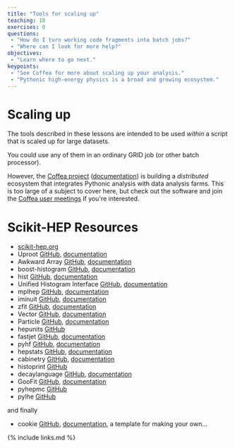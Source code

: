 ```yaml
---
title: "Tools for scaling up"
teaching: 10
exercises: 0
questions:
 - "How do I turn working code fragments into batch jobs?"
 - "Where can I look for more help?"
objectives:
 - "Learn where to go next."
keypoints:
 - "See Coffea for more about scaling up your analysis."
 - "Pythonic high-energy physics is a broad and growing ecosystem."
---
```


# Scaling up

The tools described in these lessons are intended to be used *within* a script that is scaled up for large datasets.

You could use any of them in an ordinary GRID job (or other batch processor).

However, the [Coffea project](https://github.com/CoffeaTeam) ([documentation](https://coffeateam.github.io/coffea/)) is building a *distributed* ecosystem that integrates Pythonic analysis with data analysis farms. This is too large of a subject to cover here, but check out the software and join the [Coffea user meetings](https://indico.cern.ch/category/11674/) if you're interested.

# Scikit-HEP Resources

- [scikit-hep.org](https://scikit-hep.org)
- Uproot [GitHub](https://github.com/scikit-hep/uproot4), [documentation](https://uproot.readthedocs.io)
- Awkward Array [GitHub](https://github.com/scikit-hep/awkward-1.0), [documentation](https://awkward-array.org)
- boost-histogram [GitHub](https://github.com/scikit-hep/boost-histogram), [documentation](https://boost-histogram.readthedocs.io)
- hist [GitHub](https://github.com/scikit-hep/hist), [documentation](https://hist.readthedocs.io)
- Unified Histogram Interface [GitHub](https://github.com/scikit-hep/uhi), [documentation](https://uhi.readthedocs.io)
- mplhep [GitHub](https://github.com/scikit-hep/mplhep), [documentation](https://mplhep.readthedocs.io)
- iminuit [GitHub](https://github.com/scikit-hep/iminuit), [documentation](https://iminuit.readthedocs.io)
- zfit [GitHub](https://github.com/zfit/zfit), [documentation](https://zfit.readthedocs.io)
- Vector [GitHub](https://github.com/scikit-hep/vector), [documentation](https://vector.readthedocs.io)
- Particle [GitHub](https://github.com/scikit-hep/particle), [documentation](https://github.com/scikit-hep/particle/blob/master/notebooks/ParticleDemo.ipynb)
- hepunits [GitHub](https://github.com/scikit-hep/hepunits)
- fastjet [GitHub](https://github.com/scikit-hep/fastjet), [documentation](https://fastjet.readthedocs.io)
- pyhf [GitHub](https://github.com/scikit-hep/pyhf), [documentation](https://pyhf.readthedocs.io)
- hepstats [GitHub](https://github.com/scikit-hep/hepstats), [documentation](https://scikit-hep.org/hepstats)
- cabinetry [GitHub](https://github.com/scikit-hep/cabinetry), [documentation](https://iris-hep.org/projects/cabinetry.html)
- histoprint [GitHub](https://github.com/scikit-hep/histoprint)
- decaylanguage [GitHub](https://github.com/scikit-hep/decaylanguage), [documentation](https://github.com/scikit-hep/decaylanguage/blob/master/notebooks/DecayLanguageDemo.ipynb)
- GooFit [GitHub](https://github.com/GooFit/GooFit), [documentation](https://goofit.github.io/)
- pyhepmc [GitHub](https://github.com/scikit-hep/pyhepmc)
- pylhe [GitHub](https://github.com/scikit-hep/pylhe)

and finally

- cookie [GitHub](https://github.com/scikit-hep/cookie), [documentation](https://scikit-hep.org/developer), a template for making your own...

{% include links.md %}
